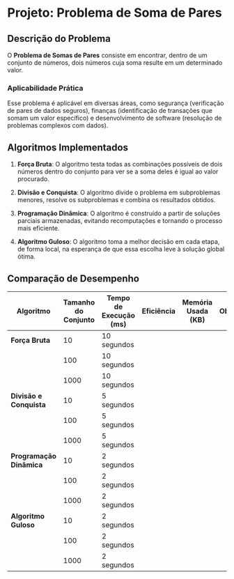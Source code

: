 # Projeto: Problema de Soma de Pares

## Descrição do Problema

O **Problema de Somas de Pares** consiste em encontrar, dentro de um conjunto de números, dois números cuja soma resulte em um determinado valor.

### Aplicabilidade Prática
Esse problema é aplicável em diversas áreas, como segurança (verificação de pares de dados seguros), finanças (identificação de transações que somam um valor específico) e desenvolvimento de software (resolução de problemas complexos com dados).

## Algoritmos Implementados

1. **Força Bruta**: O algoritmo testa todas as combinações possíveis de dois números dentro do conjunto para ver se a soma deles é igual ao valor procurado.
   
2. **Divisão e Conquista**: O algoritmo divide o problema em subproblemas menores, resolve os subproblemas e combina os resultados obtidos.
   
3. **Programação Dinâmica**: O algoritmo é construído a partir de soluções parciais armazenadas, evitando recomputações e tornando o processo mais eficiente.

4. **Algoritmo Guloso**: O algoritmo toma a melhor decisão em cada etapa, de forma local, na esperança de que essa escolha leve à solução global ótima.


## Comparação de Desempenho

| Algoritmo                | Tamanho do Conjunto       | Tempo de Execução (ms)| Eficiência |Memória Usada (KB) | Observações |
|--------------------------|---------------------------|-----------------------|------------|-------------------|-------------|
| **Força Bruta**          | 10                        | 10 segundos           |            |                   |             |
|                          | 100                       | 10 segundos           |            |                   |             |
|                          | 1000                      | 10 segundos           |            |                   |             |
| **Divisão e Conquista**  | 10                        | 5 segundos            |            |                   |             |
|                          | 100                       | 5 segundos            |            |                   |             |
|                          | 1000                      | 5 segundos            |            |                   |             |
| **Programação Dinâmica** | 10                        | 2 segundos            |            |                   |             |
|                          | 100                       | 2 segundos            |            |                   |             |
|                          | 1000                      | 2 segundos            |            |                   |             |
| **Algoritmo Guloso**     | 10                        | 2 segundos            |            |                   |             |
|                          | 100                       | 2 segundos            |            |                   |             |
|                          | 1000                      | 2 segundos            |            |                   |             |
